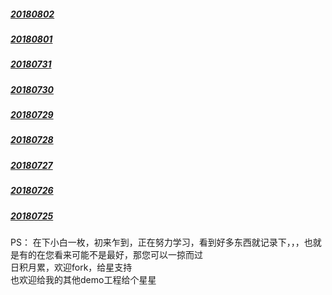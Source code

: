 ##### [20180802](https://github.com/starainDou/DDYDayly/blob/master/2018/201807/20180802.md)

##### [20180801](https://github.com/starainDou/DDYDayly/blob/master/2018/201807/20180801.md)

##### [20180731](https://github.com/starainDou/DDYDayly/blob/master/2018/201807/20180731.md)

##### [20180730](https://github.com/starainDou/DDYDayly/blob/master/2018/201807/20180730.md)

##### [20180729](https://github.com/starainDou/DDYDayly/blob/master/2018/201807/20180729.md)

##### [20180728](https://github.com/starainDou/DDYDayly/blob/master/2018/201807/20180728.md)

##### [20180727](https://github.com/starainDou/DDYDayly/blob/master/2018/201807/20180727.md)

##### [20180726](https://github.com/starainDou/DDYDayly/blob/master/2018/201807/20180726.md)

##### [20180725](https://github.com/starainDou/DDYDayly/blob/master/2018/201807/20180725.md)

PS：
在下小白一枚，初来乍到，正在努力学习，看到好多东西就记录下，，，也就是有的在您看来可能不是最好，那您可以一掠而过
<br>日积月累，欢迎fork，给星支持
<br>也欢迎给我的其他demo工程给个星星
